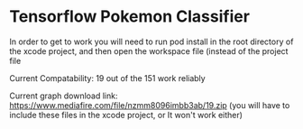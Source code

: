 # Tensorflow Pokemon Classifier
In order to get to work you will need to run pod install in the root directory of the xcode project, and then open the workspace file (instead of the project file

Current Compatability: 19 out of the 151 work reliably

Current graph download link: https://www.mediafire.com/file/nzmm8096imbb3ab/19.zip 
(you will have to include these files in the xcode project, or It won't work either)
